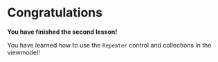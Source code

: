 ﻿Congratulations
===============
**You have finished the second lesson!**

You have learned how to use the `Repeater` control and collections in the viewmodel!